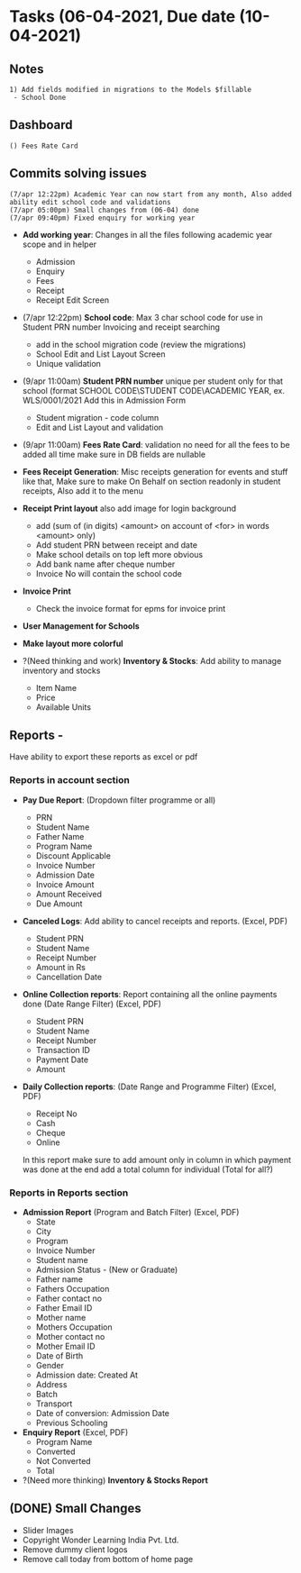 # Tasks (06-04-2021, Due date (10-04-2021)

## Notes

```
1) Add fields modified in migrations to the Models $fillable
 - School Done

```

## Dashboard

```
() Fees Rate Card
```

## Commits solving issues

```
(7/apr 12:22pm) Academic Year can now start from any month, Also added ability edit school code and validations
(7/apr 05:00pm) Small changes from (06-04) done
(7/apr 09:40pm) Fixed enquiry for working year
```

-   **Add working year**: Changes in all the files following academic year scope and in helper

    -   Admission
    -   Enquiry
    -   Fees
    -   Receipt
    -   Receipt Edit Screen

-   (7/apr 12:22pm) **School code**: Max 3 char school code for use in Student PRN number Invoicing and receipt searching

    -   add in the school migration code (review the migrations)
    -   School Edit and List Layout Screen
    -   Unique validation

-   (9/apr 11:00am) **Student PRN number** unique per student only for that school (format SCHOOL CODE\STUDENT CODE\ACADEMIC YEAR, ex. WLS/0001/2021 Add this in Admission Form

    -   Student migration - code column
    -   Edit and List Layout and validation

-   (9/apr 11:00am) **Fees Rate Card**: validation no need for all the fees to be added all time make sure in DB fields are nullable

-   **Fees Receipt Generation**: Misc receipts generation for events and stuff like that, Make sure to make On Behalf on section readonly in student receipts, Also add it to the menu

-   **Receipt Print layout** also add image for login background

    -   add (sum of (in digits) &lt;amount&gt; on account of &lt;for&gt; in words &lt;amount&gt; only)
    -   Add student PRN between receipt and date
    -   Make school details on top left more obvious
    -   Add bank name after cheque number
    -   Invoice No will contain the school code

-   **Invoice Print**

    -   Check the invoice format for epms for invoice print

-   **User Management for Schools**
-   **Make layout more colorful**

-   ?(Need thinking and work) **Inventory & Stocks**: Add ability to manage inventory and stocks
    -   Item Name
    -   Price
    -   Available Units

## Reports -

Have ability to export these reports as excel or pdf

### Reports in account section

-   **Pay Due Report**: (Dropdown filter programme or all)
    -   PRN
    -   Student Name
    -   Father Name
    -   Program Name
    -   Discount Applicable
    -   Invoice Number
    -   Admission Date
    -   Invoice Amount
    -   Amount Received
    -   Due Amount
-   **Canceled Logs**: Add ability to cancel receipts and reports. (Excel, PDF)
    -   Student PRN
    -   Student Name
    -   Receipt Number
    -   Amount in Rs
    -   Cancellation Date
-   **Online Collection reports**: Report containing all the online payments done (Date Range Filter) (Excel, PDF)
    -   Student PRN
    -   Student Name
    -   Receipt Number
    -   Transaction ID
    -   Payment Date
    -   Amount
-   **Daily Collection reports**: (Date Range and Programme Filter) (Excel, PDF)

    -   Receipt No
    -   Cash
    -   Cheque
    -   Online

    In this report make sure to add amount only in column in which payment was done at the end add a total column for individual (Total for all?)

### Reports in Reports section

-   **Admission Report** (Program and Batch Filter) (Excel, PDF)
    -   State
    -   City
    -   Program
    -   Invoice Number
    -   Student name
    -   Admission Status - (New or Graduate)
    -   Father name
    -   Fathers Occupation
    -   Father contact no
    -   Father Email ID
    -   Mother name
    -   Mothers Occupation
    -   Mother contact no
    -   Mother Email ID
    -   Date of Birth
    -   Gender
    -   Admission date: Created At
    -   Address
    -   Batch
    -   Transport
    -   Date of conversion: Admission Date
    -   Previous Schooling
-   **Enquiry Report** (Excel, PDF)
    -   Program Name
    -   Converted
    -   Not Converted
    -   Total
-   ?(Need more thinking) **Inventory & Stocks Report**

## (DONE) Small Changes

-   Slider Images
-   Copyright Wonder Learning India Pvt. Ltd.
-   Remove dummy client logos
-   Remove call today from bottom of home page
